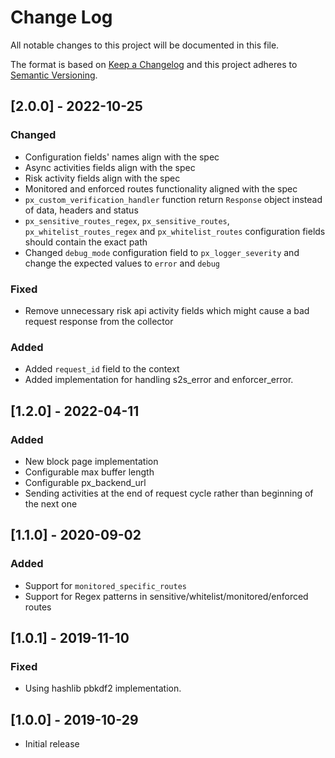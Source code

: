 # Change Log

All notable changes to this project will be documented in this file.

The format is based on [Keep a Changelog](http://keepachangelog.com/)
and this project adheres to [Semantic Versioning](http://semver.org/).

## [2.0.0] - 2022-10-25
### Changed
- Configuration fields' names align with the spec
- Async activities fields align with the spec
- Risk activity fields align with the spec
- Monitored and enforced routes functionality aligned with the spec
- `px_custom_verification_handler` function return `Response` object instead of data, headers and status
- `px_sensitive_routes_regex`, `px_sensitive_routes`, `px_whitelist_routes_regex` and `px_whitelist_routes` configuration fields should contain the exact path
- Changed `debug_mode` configuration field to `px_logger_severity` and change the expected values to `error` and `debug` 

### Fixed
- Remove unnecessary risk api activity fields which might cause a bad request response from the collector

### Added
- Added `request_id` field to the context
- Added implementation for handling s2s_error and enforcer_error.

## [1.2.0] - 2022-04-11
### Added
- New block page implementation
- Configurable max buffer length
- Configurable px_backend_url
- Sending activities at the end of request cycle rather than beginning of the next one

## [1.1.0] - 2020-09-02
### Added
- Support for `monitored_specific_routes`
- Support for Regex patterns in sensitive/whitelist/monitored/enforced routes

## [1.0.1] - 2019-11-10
### Fixed
- Using hashlib pbkdf2 implementation.

## [1.0.0] - 2019-10-29

- Initial release
